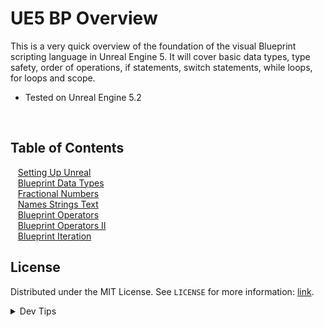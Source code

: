 # UE5 BP Overview


<!-- OVERVIEW -->
This is a very quick overview of the foundation of the visual Blueprint scripting language in Unreal Engine 5. It will cover basic data types, type safety, order of operations, if statements, switch statements, while loops, for loops and scope.

* Tested on Unreal Engine 5.2

<br>

<!-- TOC -->
## Table of Contents

<kbd></kbd> &nbsp;&nbsp; [Setting Up Unreal](setting-up/README.md#user-content-setting-up-unreal) <br>
<kbd></kbd> &nbsp;&nbsp; [Blueprint Data Types](data-types/README.md#user-content-blueprint-data-types) <br>
<kbd></kbd> &nbsp;&nbsp; [Fractional Numbers](fractions/README.md#user-content-fractional-numbers) <br>
<kbd></kbd> &nbsp;&nbsp; [Names Strings Text](text/README.md#user-content-names-strings-text) <br>
<kbd></kbd> &nbsp;&nbsp; [Blueprint Operators](operators/README.md#user-content-blueprint-operators) <br>
<kbd></kbd> &nbsp;&nbsp; [Blueprint Operators II](operators-ii/README.md#user-content-blueprint-operators-ii) <br>
<kbd></kbd> &nbsp;&nbsp; [Blueprint Iteration](iteration/README.md#user-content-blueprint-iteration) <br>


<!-- LICENSE -->
## License
Distributed under the MIT License. See `LICENSE` for more information: [link](LICENSE).

</details>
<details><summary>Dev Tips</summary>
make git m="add commit message"
</details>